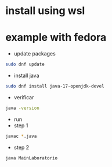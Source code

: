 # install using wsl

# example with fedora

- update packages
```bash
sudo dnf update
```


- install java
```bash
sudo dnf install java-17-openjdk-devel
```

- verificar
```bash
java -version
```

- run
- step 1
```bash
javac *.java
```
- step 2
```bash
java MainLaboratorio
```